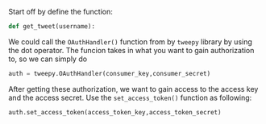 <!--title={Authorization Keys}-->

Start off by define the function:

```python
def get_tweet(username):
```

We could call the `OAuthHandler()` function from by `tweepy` library by using the dot operator. The funcion takes in what you want to gain authorization to, so we can simply do

```python
auth = tweepy.OAuthHandler(consumer_key,consumer_secret)
```

After getting these authorization, we want to gain access to the access key and the access secret. Use the `set_access_token()` function as following:

```python
auth.set_access_token(access_token_key,access_token_secret)
```


